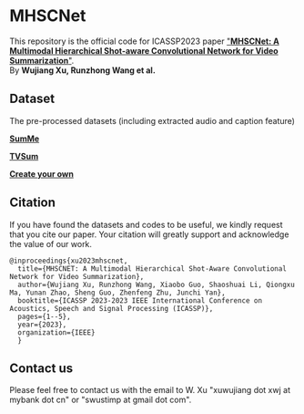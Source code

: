 # MHSCNet
This repository is the official code for ICASSP2023 paper ["**MHSCNet: A Multimodal Hierarchical Shot-aware Convolutional Network for Video Summarization**"](https://arxiv.org/abs/2204.08352).  
By **Wujiang Xu, Runzhong Wang et al.**  

## Dataset

The pre-processed datasets (including extracted audio and caption feature)

**[SumMe](https://drive.google.com/file/d/1uMs7627KOVlqi0Pju7MpJ5xKZHIOGg63/view?usp=sharing)**

**[TVSum](https://drive.google.com/file/d/1R5irtTA-ZehsIcxCC2ACL_qMpLE_nXPv/view?usp=sharing)**

**[Create your own](https://colab.research.google.com/drive/13VytdgbUFtJbuAvu6WUWmqoJ-moNs1FC?usp=sharing)**


## Citation

If you have found the datasets and codes to be useful, we kindly request that you cite our paper. Your citation will greatly support and acknowledge the value of our work.

    @inproceedings{xu2023mhscnet,
      title={MHSCNET: A Multimodal Hierarchical Shot-Aware Convolutional Network for Video Summarization},
      author={Wujiang Xu, Runzhong Wang, Xiaobo Guo, Shaoshuai Li, Qiongxu Ma, Yunan Zhao, Sheng Guo, Zhenfeng Zhu, Junchi Yan},
      booktitle={ICASSP 2023-2023 IEEE International Conference on Acoustics, Speech and Signal Processing (ICASSP)},
      pages={1--5},
      year={2023},
      organization={IEEE}
      }




## Contact us 
Please feel free to contact us with the email to W. Xu "xuwujiang dot xwj at mybank dot cn" or "swustimp at gmail dot com".

